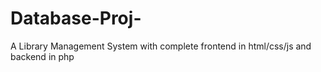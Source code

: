 # Database-Proj-
A Library Management System with complete frontend in html/css/js and backend in php
